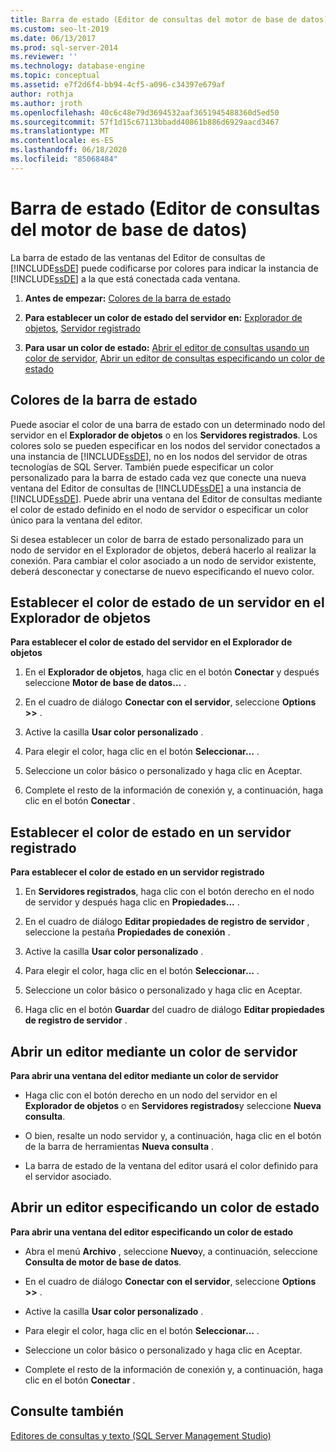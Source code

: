 ```yaml
---
title: Barra de estado (Editor de consultas del motor de base de datos)
ms.custom: seo-lt-2019
ms.date: 06/13/2017
ms.prod: sql-server-2014
ms.reviewer: ''
ms.technology: database-engine
ms.topic: conceptual
ms.assetid: e7f2d6f4-bb94-4cf5-a096-c34397e679af
author: rothja
ms.author: jroth
ms.openlocfilehash: 40c6c48e79d3694532aaf3651945488360d5ed50
ms.sourcegitcommit: 57f1d15c67113bbadd40861b886d6929aacd3467
ms.translationtype: MT
ms.contentlocale: es-ES
ms.lasthandoff: 06/18/2020
ms.locfileid: "85068484"
---
```

# <a name="status-bar-database-engine-query-editor"></a>Barra de estado (Editor de consultas del motor de base de datos)
  La barra de estado de las ventanas del Editor de consultas de [!INCLUDE[ssDE](../../includes/ssde-md.md)] puede codificarse por colores para indicar la instancia de [!INCLUDE[ssDE](../../includes/ssde-md.md)] a la que está conectada cada ventana.  
  
1.  **Antes de empezar:**  [Colores de la barra de estado](#StatusBarColors)  
  
2.  **Para establecer un color de estado del servidor en:**  [Explorador de objetos](#SetOEServerColor), [Servidor registrado](#SetRegServerColor)  
  
3.  **Para usar un color de estado:**  [Abrir el editor de consultas usando un color de servidor](#OpenServerColor), [Abrir un editor de consultas especificando un color de estado](#OpenSpecColor)  
  
##  <a name="status-bar-colors"></a><a name="StatusBarColors"></a> Colores de la barra de estado  
 Puede asociar el color de una barra de estado con un determinado nodo del servidor en el **Explorador de objetos** o en los **Servidores registrados**. Los colores solo se pueden especificar en los nodos del servidor conectados a una instancia de [!INCLUDE[ssDE](../../includes/ssde-md.md)], no en los nodos del servidor de otras tecnologías de SQL Server. También puede especificar un color personalizado para la barra de estado cada vez que conecte una nueva ventana del Editor de consultas de [!INCLUDE[ssDE](../../includes/ssde-md.md)] a una instancia de [!INCLUDE[ssDE](../../includes/ssde-md.md)]. Puede abrir una ventana del Editor de consultas mediante el color de estado definido en el nodo de servidor o especificar un color único para la ventana del editor.  
  
 Si desea establecer un color de barra de estado personalizado para un nodo de servidor en el Explorador de objetos, deberá hacerlo al realizar la conexión. Para cambiar el color asociado a un nodo de servidor existente, deberá desconectar y conectarse de nuevo especificando el nuevo color.  
  
##  <a name="set-the-status-color-for-a-server-in-object-explorer"></a><a name="SetOEServerColor"></a> Establecer el color de estado de un servidor en el Explorador de objetos  
 **Para establecer el color de estado del servidor en el Explorador de objetos**  
  
1.  En el **Explorador de objetos**, haga clic en el botón **Conectar** y después seleccione **Motor de base de datos...** .  
  
2.  En el cuadro de diálogo **Conectar con el servidor**, seleccione **Options >>** .  
  
3.  Active la casilla **Usar color personalizado** .  
  
4.  Para elegir el color, haga clic en el botón **Seleccionar…** .  
  
5.  Seleccione un color básico o personalizado y haga clic en Aceptar.  
  
6.  Complete el resto de la información de conexión y, a continuación, haga clic en el botón **Conectar** .  
  
##  <a name="set-the-status-color-for-a-registered-server"></a><a name="SetRegServerColor"></a> Establecer el color de estado en un servidor registrado  
 **Para establecer el color de estado en un servidor registrado**  
  
1.  En **Servidores registrados**, haga clic con el botón derecho en el nodo de servidor y después haga clic en **Propiedades...** .  
  
2.  En el cuadro de diálogo **Editar propiedades de registro de servidor** , seleccione la pestaña **Propiedades de conexión** .  
  
3.  Active la casilla **Usar color personalizado** .  
  
4.  Para elegir el color, haga clic en el botón **Seleccionar…** .  
  
5.  Seleccione un color básico o personalizado y haga clic en Aceptar.  
  
6.  Haga clic en el botón **Guardar** del cuadro de diálogo **Editar propiedades de registro de servidor** .  
  
##  <a name="open-an-editor-using-a-server-color"></a><a name="OpenServerColor"></a> Abrir un editor mediante un color de servidor  
 **Para abrir una ventana del editor mediante un color de servidor**  
  
-   Haga clic con el botón derecho en un nodo del servidor en el **Explorador de objetos** o en **Servidores registrados**y seleccione **Nueva consulta**.  
  
-   O bien, resalte un nodo servidor y, a continuación, haga clic en el botón de la barra de herramientas **Nueva consulta** .  
  
-   La barra de estado de la ventana del editor usará el color definido para el servidor asociado.  
  
##  <a name="open-an-editor-specifying-a-status-color"></a><a name="OpenSpecColor"></a> Abrir un editor especificando un color de estado  
 **Para abrir una ventana del editor especificando un color de estado**  
  
-   Abra el menú **Archivo** , seleccione **Nuevo**y, a continuación, seleccione **Consulta de motor de base de datos**.  
  
-   En el cuadro de diálogo **Conectar con el servidor**, seleccione **Options >>** .  
  
-   Active la casilla **Usar color personalizado** .  
  
-   Para elegir el color, haga clic en el botón **Seleccionar…** .  
  
-   Seleccione un color básico o personalizado y haga clic en Aceptar.  
  
-   Complete el resto de la información de conexión y, a continuación, haga clic en el botón **Conectar** .  
  
## <a name="see-also"></a>Consulte también  
 [Editores de consultas y texto &#40;SQL Server Management Studio&#41;](../scripting/query-and-text-editors-sql-server-management-studio.md)  
  
  
